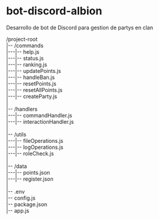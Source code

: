 # bot-discord-albion
Desarrollo de bot de Discord para gestion de partys en clan<br>

/project-root<br>
|-- /commands<br>
|---|-- help.js<br>
|---|-- status.js<br>
|---|-- ranking.js<br>
|---|-- updatePoints.js<br>
|---|-- handleBan.js<br>
|---|-- resetPoints.js<br>
|---|-- resetAllPoints.js<br>
|---|-- createParty.js<br>
|<br>
|-- /handlers<br>
|---|-- commandHandler.js<br>
|---|-- interactionHandler.js<br>
|<br>
|-- /utils<br>
|---|-- fileOperations.js<br>
|---|-- logOperations.js<br>
|---|-- roleCheck.js<br>
|<br>
|-- /data<br>
|---|-- points.json<br>
|---|-- register.json<br>
|<br>
|-- .env<br>
|-- config.js<br>
|-- package.json<br>
|-- app.js<br>
